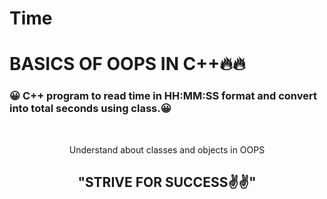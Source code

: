 # Time
<h1> BASICS OF OOPS IN C++🔥🔥 </h1> 
<h3> 😀 C++ program to read time in HH:MM:SS format and convert into total seconds using class.😀  </h3> <br>
<p align="center"> Understand about classes and objects in OOPS </p>
<h2 align="center"> "STRIVE FOR SUCCESS✌️✌️" </h2>
